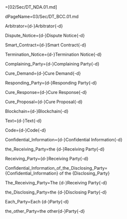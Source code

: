 =[02/Sec/DT_NDA.01.md]

dPageName=03/Sec/DT_BCC.01.md

Arbitrator={d-}Arbitrator{-d}

Dispute_Notice={d-}Dispute Notice{-d}

Smart_Contract={d-}Smart Contract{-d}

Termination_Notice={d-}Termination Notice{-d}

Complaining_Party={d-}Complaining Party{-d}

Cure_Demand={d-}Cure Demand{-d}

Responding_Party={d-}Responding Party{-d}

Cure_Response={d-}Cure Response{-d}

Cure_Proposal={d-}Cure Proposal{-d}

Blockchain={d-}Blockchain{-d}

Text={d-}Text{-d}

Code={d-}Code{-d}

Confidential_Information={d-}Confidential Information{-d}

the_Receiving_Party=the {d-}Receiving Party{-d}

Receiving_Party={d-}Receiving Party{-d}

Confidential_Information_of_the_Disclosing_Party={Confidential_Information} of the {Disclosing_Party}

The_Receiving_Party=The {d-}Receiving Party{-d}

the_Disclosing_Party=the {d-}Disclosing Party{-d}

Each_Party=Each {d-}Party{-d}

the_other_Party=the other{d-}Party{-d}
